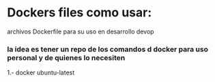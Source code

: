 # Dockers files como usar:
archivos Dockerfile para su uso en desarrollo devop


### la idea es tener un repo de los comandos d docker para uso personal y de quienes lo necesiten


1.-  docker ubuntu-latest

